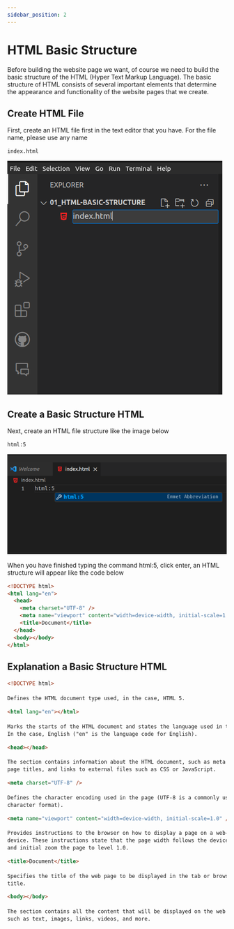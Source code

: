 ```yaml
---
sidebar_position: 2
---
```


# HTML Basic Structure

Before building the website page we want, of course we need to build the basic structure of the HTML (Hyper Text Markup Language). The basic structure of HTML consists of several important elements that determine the appearance and functionality of the website pages that we create.

## **Create HTML File**

First, create an HTML file first in the text editor that you have. For the file name, please use any name

```bash
index.html
```

![Docs Version Dropdown](./img/html-basic-structure/1.html-basic-structure.png)

## **Create a Basic Structure HTML**

Next, create an HTML file structure like the image below

```bash
html:5
```

![Docs Version Dropdown](./img/html-basic-structure/2.html-basic-structure.png)

When you have finished typing the command html:5, click enter, an HTML structure will appear like the code below

```html title="index.html"
<!DOCTYPE html>
<html lang="en">
  <head>
    <meta charset="UTF-8" />
    <meta name="viewport" content="width=device-width, initial-scale=1.0" />
    <title>Document</title>
  </head>
  <body></body>
</html>
```

## **Explanation a Basic Structure HTML**

```html
<!DOCTYPE html>

Defines the HTML document type used, in the case, HTML 5.
```

```html
<html lang="en"></html>

Marks the starts of the HTML document and states the language used in the page,
In the case, English ("en" is the language code for English).
```

```html
<head></head>

The section contains information about the HTML document, such as meta tags,
page titles, and links to external files such as CSS or JavaScript.
```

```html
<meta charset="UTF-8" />

Defines the character encoding used in the page (UTF-8 is a commonly used
character format).
```

```html
<meta name="viewport" content="width=device-width, initial-scale=1.0" />

Provides instructions to the browser on how to display a page on a web-based
device. These instructions state that the page width follows the device width
and initial zoom the page to level 1.0.
```

```html
<title>Document</title>

Specifies the title of the web page to be displayed in the tab or browser window
title.
```

```html
<body></body>

The section contains all the content that will be displayed on the web page,
such as text, images, links, videos, and more.
```
